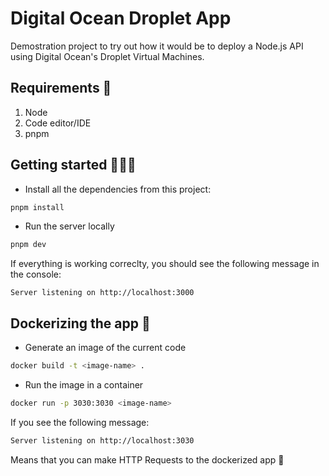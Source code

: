 # Digital Ocean Droplet App

Demostration project to try out how it would be to deploy a Node.js API using Digital Ocean's Droplet Virtual Machines.

## Requirements 🛑

1. Node
2. Code editor/IDE
3. pnpm

## Getting started 👨🏻‍💻

- Install all the dependencies from this project:

```bash
pnpm install
```

- Run the server locally

```bash
pnpm dev
```

If everything is working correclty, you should see the following message in the console:

```
Server listening on http://localhost:3000
```

## Dockerizing the app 🐳

- Generate an image of the current code

```bash
docker build -t <image-name> .
```

- Run the image in a container

```bash
docker run -p 3030:3030 <image-name>
```

If you see the following message:

```bash
Server listening on http://localhost:3030
```

Means that you can make HTTP Requests to the dockerized app 🎉